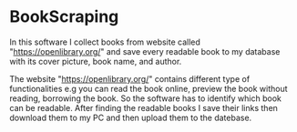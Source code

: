 # BookScraping

In this software I collect books from website called "https://openlibrary.org/" and save every readable book to my database with its cover picture, book name, and author.

The website "https://openlibrary.org/" contains different type of functionalities e.g you can read the book online, preview the book without reading, borrowing the book.
So the software has to identify which book can be readable. After finding the readable books I save their links then download them to my PC and then upload them to the
datebase.
